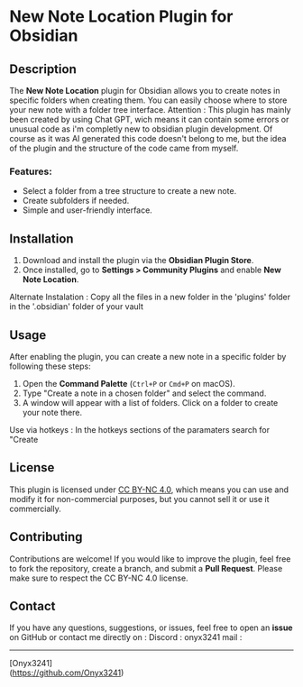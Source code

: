 # New Note Location Plugin for Obsidian

## Description

The **New Note Location** plugin for Obsidian allows you to create notes in specific folders when creating them. You can easily choose where to store your new note with a folder tree interface.
Attention : This plugin has mainly been created by using Chat GPT, wich means it can contain some errors or unusual code as i'm completly new to obsidian plugin development. Of course as it was AI generated this code doesn't belong to me, but the idea of the plugin and the structure of the code came from myself.
### Features:
- Select a folder from a tree structure to create a new note.
- Create subfolders if needed.
- Simple and user-friendly interface.

## Installation

1. Download and install the plugin via the **Obsidian Plugin Store**.
2. Once installed, go to **Settings > Community Plugins** and enable **New Note Location**.

Alternate Instalation : 
Copy all the files in a new folder in the 'plugins' folder in the '.obsidian' folder of your vault
## Usage

After enabling the plugin, you can create a new note in a specific folder by following these steps:

1. Open the **Command Palette** (`Ctrl+P` or `Cmd+P` on macOS).
2. Type "Create a note in a chosen folder" and select the command.
3. A window will appear with a list of folders. Click on a folder to create your note there.

Use via hotkeys : 
In the hotkeys sections of the paramaters search for "Create
## License

This plugin is licensed under [CC BY-NC 4.0](https://creativecommons.org/licenses/by-nc/4.0/), which means you can use and modify it for non-commercial purposes, but you cannot sell it or use it commercially.

## Contributing

Contributions are welcome! If you would like to improve the plugin, feel free to fork the repository, create a branch, and submit a **Pull Request**. Please make sure to respect the CC BY-NC 4.0 license.

## Contact

If you have any questions, suggestions, or issues, feel free to open an **issue** on GitHub or contact me directly on :
Discord : onyx3241
mail : 

---

[Onyx3241]  
(https://github.com/Onyx3241)
